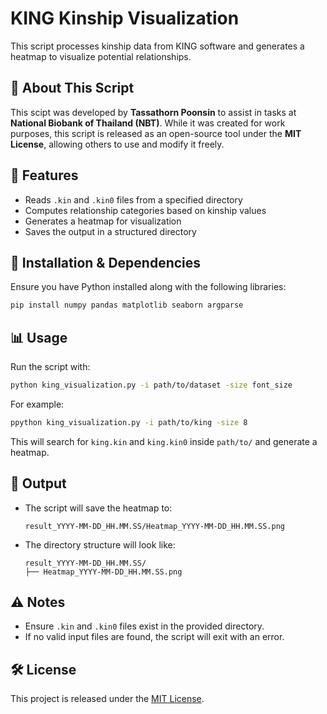 # KING Kinship Visualization

This script processes kinship data from KING software and generates a heatmap to visualize potential relationships.

## 📌 About This Script

This scipt was developed by **Tassathorn Poonsin** to assist in tasks at **National Biobank of Thailand (NBT)**. While it was created for work purposes, this script is released as an open-source tool under the **MIT License**, allowing others to use and modify it freely.

## 🚀 Features

- Reads `.kin` and `.kin0` files from a specified directory
- Computes relationship categories based on kinship values
- Generates a heatmap for visualization
- Saves the output in a structured directory

## 🔧 Installation & Dependencies

Ensure you have Python installed along with the following libraries:

```bash
pip install numpy pandas matplotlib seaborn argparse
```

## 📊 Usage

Run the script with:

```bash
python king_visualization.py -i path/to/dataset -size font_size
```

For example:

```bash
ppython king_visualization.py -i path/to/king -size 8
```

This will search for `king.kin` and `king.kin0` inside `path/to/` and generate a heatmap.

## 📂 Output

- The script will save the heatmap to:
  ```
  result_YYYY-MM-DD_HH.MM.SS/Heatmap_YYYY-MM-DD_HH.MM.SS.png
  ```
- The directory structure will look like:
  ```
  result_YYYY-MM-DD_HH.MM.SS/
  ├── Heatmap_YYYY-MM-DD_HH.MM.SS.png
  ```

## ⚠️ Notes

- Ensure `.kin` and `.kin0` files exist in the provided directory.
- If no valid input files are found, the script will exit with an error.

## 🛠️ License

This project is released under the [MIT License](LICENSE).

